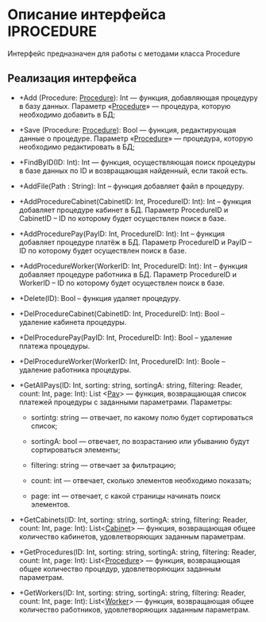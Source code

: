 # Описание интерфейса IPROCEDURE
Интерфейс предназначен для работы с методами класса Procedure

## Реализация интерфейса
* +Add (Procedure: [Procedure](https://github.com/gogganesko/Orho/blob/master/docs/Procedure.md "объект класса Procedure")): Int — функция, добавляющая процедуру в базу данных. Параметр «[Procedure](https://github.com/gogganesko/Orho/blob/master/docs/Procedure.md "объект класса Procedure")» — процедура, 
которую необходимо добавить в БД;
* +Save (Procedure: [Procedure](https://github.com/gogganesko/Orho/blob/master/docs/Procedure.md "объект класса Procedure")): Bool — функция, редактирующая данные о процедуре. Параметр «[Procedure](https://github.com/gogganesko/Orho/blob/master/docs/Procedure.md "объект класса Procedure")» — 
процедура, которую необходимо редактировать в БД;
* +FindByID(ID: Int): Int  — функция, осуществляющая поиск процедуры в базе данных по ID и возвращающая найденный, если такой есть. 
* +AddFile(Path : String): Int – функция добавляет файл в процедуру. 
* +AddProcedureCabinet(CabinetID: Int, ProcedureID: Int): Int – функция добавляет процедуре кабинет в БД. Параметр ProcedureID и CabinetID – ID по которому будет осуществлен поиск в базе.
* +AddProcedurePay(PayID: Int, ProcedureID: Int): Int – функция добавляет процедуре платёж в БД. Параметр ProcedureID и PayID – ID по которому будет осуществлен поиск в базе.
* +AddProcedureWorker(WorkerID: Int, ProcedureID: Int): Int – функция добавляет процедуре работника в БД. Параметр ProcedureID и WorkerID – ID по которому будет осуществлен поиск в базе.
* +Delete(ID): Bool – функция удаляет процедуру.
* +DelProcedureCabinet(CabinetID: Int, ProcedureID: Int): Bool – удаление кабинета процедуры.
* +DelProcedurePay(PayID: Int, ProcedureID: Int): Bool – удаление платежа процедуры.
* +DelProcedureWorker(WorkerID: Int, ProcedureID: Int): Boole – удаление работника процедуры.
* +GetAllPays(ID: Int, sorting: string, sortingA: string, filtering: Reader, count: Int, page: Int): List <[Pay](https://github.com/gogganesko/Orho/blob/master/docs/Pay.md "объект класса Pay")> — функция, возвращающая список платежей процедуры с заданными параметрами. 
Параметры: 
	* sortintg: string — отвечает, по какому полю будет сортироваться список;
  
	* sortingA: bool — отвечает, по возрастанию или убыванию будут сортироваться элементы;
  
	* filtering: string — отвечает за фильтрацию;
  
	* count: int — отвечает, сколько элементов необходимо показать;
  
	* page: int — отвечает, с какой страницы начинать поиск элементов.
  
* +GetCabinets(ID: Int, sorting: string, sortingA: string, filtering: Reader, count: Int, page: Int): List<[Cabinet](https://github.com/gogganesko/Orho/blob/master/docs/Cabinet.md "объект класса Cabinet")> — функция, возвращающая общее количество кабинетов, удовлетворяющих заданным параметрам.
* +GetProcedures(ID: Int, sorting: string, sortingA: string, filtering: Reader, count: Int, page: Int): List<[Procedure](https://github.com/gogganesko/Orho/blob/master/docs/Procedure.md "объект класса Procedure")> — функция, возвращающая общее количество процедур, удовлетворяющих заданным параметрам.
* +GetWorkers(ID: Int, sorting: string, sortingA: string, filtering: Reader, count: Int, page: Int): List<[Worker](https://github.com/gogganesko/Orho/blob/master/docs/Worker.md "объект класса Worker")> — функция, возвращающая общее количество работников, удовлетворяющих заданным параметрам.

